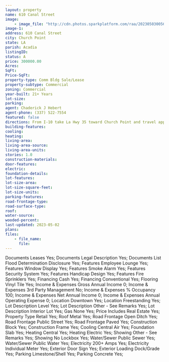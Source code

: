 ```yaml
---
layout: property
name: 610 Canal Street 
image:
    - image_file: "http://cdn.photos.sparkplatform.com/raa/20230503005648297456000000.jpg"
image-1:
address: 610 Canal Street
city: Church Point
state: LA
parish: Acadia
listingID: 
status: A
price: 300000.00
Acres: 
SqFt: 
Price-SqFt: 
property-type: Comm Bldg Sale/Lease
property-subtype: Commercial
zoning: Commercial
year-built: 21+ Years
lot-size: 
parking: 
agent: Chaderick J Hebert
agent-phone: (337) 522-7554
featured: false
directions: From I-10 take La Hwy 35 toward Church Point and travel approximately 10 miles. After entering city limits property will be on the left.
building-features: 
cooling: 
heating: 
living-area: 
living-area-source: 
living-area-units: 
stories: 1.0
construction-materials: 
door-features: 
electric: 
foundation-details: 
lot-features: 
lot-size-area: 
lot-size-square-feet: 
lot-size-units: 
parking-features: 
road-frontage-type: 
road-surface-type: 
roof: 
water-source: 
wooded-percent: 
last-updated: 2023-05-02
plans: 
files:
    - file_name:
      file:
---
```

Documents	Leases	Yes;
Documents	Legal Description	Yes;
Documents List	Flood Determination Disclosure	Yes;
Features	Employee Lounge	Yes;
Features	Window Display	Yes;
Features	Smoke Alarm	Yes;
Features	Security System	Yes;
Features	Handicap Design	Yes;
Features	Fire Sprinklers	Yes;
Financing	Cash	Yes;
Financing	Conventional	Yes;
Flooring	Vinyl Tile	Yes;
Income & Expenses	Gross Annual Income	0;
Income & Expenses	3rd Party Management	No;
Income & Expenses	% Occupancy	100;
Income & Expenses	Net Annual Income	0;
Income & Expenses	Annual Operating Expense	0;
Location	Downtown	Yes;
Location	Freestanding	Yes;
Lot Description	Level	Yes;
Lot Description	Other - See Remarks	Yes;
Lot Description	Interior Lot	Yes;
Gas	None	Yes;
Price Includes	Real Estate	Yes;
Property Type	Retail	Yes;
Roof	Metal	Yes;
Road Frontage	Open Ditch	Yes;
Road Frontage	Public Street	Yes;
Road Frontage	Paved	Yes;
Construction	Block	Yes;
Construction	Frame	Yes;
Cooling	Central Air	Yes;
Foundation	Slab	Yes;
Heating	Central	Yes;
Heating	Electric	Yes;
Showing	Other - See Remarks	Yes;
Showing	No Lockbox	Yes;
Water/Sewer	Public Sewer	Yes;
Water/Sewer	Public Water	Yes;
Electricity	200+ Amps	Yes;
Electricity	Individual Meter	Yes;
Exterior	Door Sign	Yes;
Exterior	Loading Dock/Grade	Yes;
Parking	Limestone/Shell	Yes;
Parking	Concrete	Yes;

